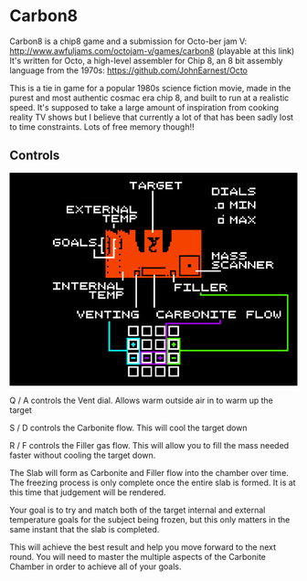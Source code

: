 # Carbon8
Carbon8 is a chip8 game and a submission for Octo-ber jam V: http://www.awfuljams.com/octojam-v/games/carbon8 (playable at this link)
It's written for Octo, a high-level assembler for Chip 8, an 8 bit assembly language from the 1970s: https://github.com/JohnEarnest/Octo

This is a tie in game for a popular 1980s science fiction movie, made in the purest and most authentic cosmac era chip 8, and built to run at a realistic speed. It's supposed to take a large amount of inspiration from cooking reality TV shows but I believe that currently a lot of that has been sadly lost to time constraints. Lots of free memory though!!

## Controls

![alt text](carbon8_controls.png "Carbon8 Guide")

Q / A controls the Vent dial. Allows warm outside air in to warm up the target

S / D controls the Carbonite flow. This will cool the target down

R / F controls the Filler gas flow. This will allow you to fill the mass needed faster without cooling the target down.

The Slab will form as Carbonite and Filler flow into the chamber over time. The freezing process is only complete once the entire slab is formed. It is at this time that judgement will be rendered.

Your goal is to try and match both of the target internal and external temperature goals for the subject being frozen, but this only matters in the same instant that the slab is completed.

This will achieve the best result and help you move forward to the next round. You will need to master the multiple aspects of the Carbonite Chamber in order to achieve all of your goals.
